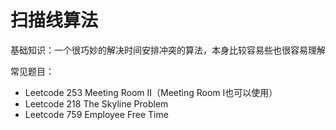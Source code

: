 # 扫描线算法

基础知识：一个很巧妙的解决时间安排冲突的算法，本身比较容易些也很容易理解

常见题目：
- Leetcode 253 Meeting Room II（Meeting Room I也可以使用）
- Leetcode 218 The Skyline Problem
- Leetcode 759 Employee Free Time